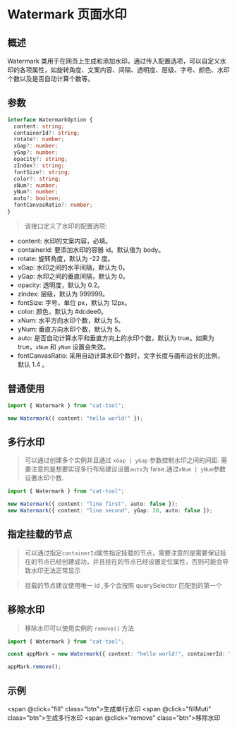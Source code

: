 # Watermark 页面水印

## 概述

Watermark 类用于在网页上生成和添加水印。通过传入配置选项，可以自定义水印的各项属性，如旋转角度、文案内容、间隔、透明度、层级、字号、颜色、水印个数以及是否自动计算个数等。

## 参数

```typescript
interface WatermarkOption {
  content: string;
  containerId?: string;
  rotate?: number;
  xGap?: number;
  yGap?: number;
  opacity?: string;
  zIndex?: string;
  fontSize?: string;
  color?: string;
  xNum?: number;
  yNum?: number;
  auto?: boolean;
  fontCanvasRatio?: number;
}
```

> 该接口定义了水印的配置选项:

- content: 水印的文案内容，必填。
- containerId: 要添加水印的容器 id。默认值为 body。
- rotate: 旋转角度，默认为 -22 度。
- xGap: 水印之间的水平间隔，默认为 0。
- yGap: 水印之间的垂直间隔，默认为 0。
- opacity: 透明度，默认为 0.2。
- zIndex: 层级，默认为 999999。
- fontSize: 字号，单位 px，默认为 12px。
- color: 颜色，默认为 #dcdee0。
- xNum: 水平方向水印个数，默认为 5。
- yNum: 垂直方向水印个数，默认为 5。
- auto: 是否自动计算水平和垂直方向上的水印个数，默认为 true。如果为 true，`xNum` 和 `yNum` 设置会失效。
- fontCanvasRatio: 采用自动计算水印个数时，文字长度与画布边长的比例，默认 1.4 。

## 普通使用

```typescript
import { Watermark } from "cat-tool";

new Watermark({ content: "hello world!" });
```

## 多行水印

> 可以通过创建多个实例并且通过 `xGap | yGap` 参数控制水印之间的间距.
> 需要注意的是想要实现多行布局建议设置`auto`为 false.通过`xNum | yNum`参数设置水印个数.

```typescript
import { Watermark } from "cat-tool";

new Watermark({ content: "line first", auto: false });
new Watermark({ content: "line second", yGap: 20, auto: false });
```

## 指定挂载的节点

> 可以通过指定`containerId`属性指定挂载的节点，需要注意的是需要保证挂在的节点已经创建成功，并且挂在的节点已经设置定位属性，否则可能会导致水印无法正常显示

> 挂载的节点建议使用唯一 id ,多个会按照 querySelector 匹配到的第一个

## 移除水印

> 移除水印可以使用实例的 `remove()` 方法

```typescript
import { Watermark } from "cat-tool";

const appMark = new Watermark({ content: "hello world!", containerId: "app" });

appMark.remove();
```

## 示例

<span @click="fill" class="btn">生成单行水印</span>
<span @click="fillMuti" class="btn">生成多行水印</span>
<span @click="remove" class="btn">移除水印</span>

<style scoped>
.btn {
  padding: 8px 20px;
  font-size: 16px;
  border-radius: 6px;
  border: 1px solid #dcdfe6;
  background-color: #409eff;
  color: #fff;
  cursor: pointer;
  margin-right: 10px;
  display: inline-block;
}
.btn:hover {
  background-color: #66b1ff;
}
</style>
<script setup>
import { onMounted } from 'vue'
let fill = null
let fillMuti = null
let remove = null
let domArr = []
onMounted(() => {
  import('../../../es/index.js').then((module) => {
    let {Watermark} = module
    fill = ()=> {
      const item = new Watermark({ content: "hello world!" });
      domArr.push(item)
    }
    fillMuti = ()=> {
      const item1 = new Watermark({ content: "line first", auto: false });
      const item2 = new Watermark({ content: "line second", yGap: 20, auto: false });
      domArr.push(item1,item2)
    }
    remove = ()=>{
      domArr.forEach(item=> item && item.remove())
      domArr = []
    }
  })
})
</script>
